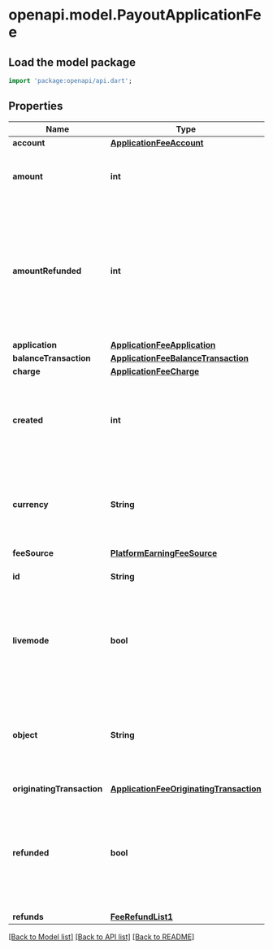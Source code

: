 # openapi.model.PayoutApplicationFee

## Load the model package
```dart
import 'package:openapi/api.dart';
```

## Properties
Name | Type | Description | Notes
------------ | ------------- | ------------- | -------------
**account** | [**ApplicationFeeAccount**](ApplicationFeeAccount.md) |  | 
**amount** | **int** | Amount earned, in cents (or local equivalent). | 
**amountRefunded** | **int** | Amount in cents (or local equivalent) refunded (can be less than the amount attribute on the fee if a partial refund was issued) | 
**application** | [**ApplicationFeeApplication**](ApplicationFeeApplication.md) |  | 
**balanceTransaction** | [**ApplicationFeeBalanceTransaction**](ApplicationFeeBalanceTransaction.md) |  | [optional] 
**charge** | [**ApplicationFeeCharge**](ApplicationFeeCharge.md) |  | 
**created** | **int** | Time at which the object was created. Measured in seconds since the Unix epoch. | 
**currency** | **String** | Three-letter [ISO currency code](https://www.iso.org/iso-4217-currency-codes.html), in lowercase. Must be a [supported currency](https://stripe.com/docs/currencies). | 
**feeSource** | [**PlatformEarningFeeSource**](PlatformEarningFeeSource.md) |  | [optional] 
**id** | **String** | Unique identifier for the object. | 
**livemode** | **bool** | Has the value `true` if the object exists in live mode or the value `false` if the object exists in test mode. | 
**object** | **String** | String representing the object's type. Objects of the same type share the same value. | 
**originatingTransaction** | [**ApplicationFeeOriginatingTransaction**](ApplicationFeeOriginatingTransaction.md) |  | [optional] 
**refunded** | **bool** | Whether the fee has been fully refunded. If the fee is only partially refunded, this attribute will still be false. | 
**refunds** | [**FeeRefundList1**](FeeRefundList1.md) |  | 

[[Back to Model list]](../README.md#documentation-for-models) [[Back to API list]](../README.md#documentation-for-api-endpoints) [[Back to README]](../README.md)


